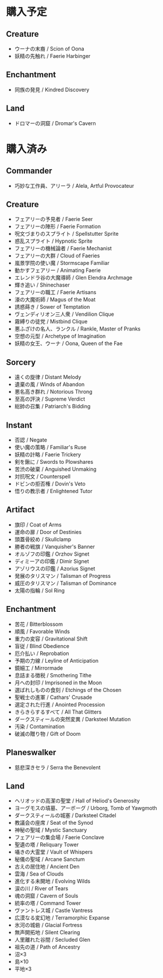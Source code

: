 # 購入予定
## Creature
- ウーナの末裔 / Scion of Oona
- 妖精の先触れ / Faerie Harbinger

## Enchantment
- 同族の発見 / Kindred Discovery

## Land
- ドロマーの洞窟 / Dromar's Cavern

# 購入済み
## Commander
- 巧妙な工作員、アリーラ / Alela, Artful Provocateur

## Creature
- フェアリーの予見者 / Faerie Seer
- フェアリーの陣形 / Faerie Formation
- 呪文づまりのスプライト / Spellstutter Sprite
- 惑乱スプライト / Hypnotic Sprite
- フェアリーの機械論者 / Faerie Mechanist
- フェアリーの大群 / Cloud of Faeries
- 嵐景学院の使い魔 / Stormscape Familiar
- 動かすフェアリー / Animating Faerie
- エレンドラ谷の大魔導師 / Glen Elendra Archmage
- 輝き追い / Shinechaser
- フェアリーの職工 / Faerie Artisans
- 濠の大魔術師 / Magus of the Moat
- 誘惑蒔き / Sower of Temptation
- ヴェンディリオン三人衆 / Vendilion Clique
- 霧縛りの徒党 / Mistbind Clique
- 悪ふざけの名人、ランクル / Rankle, Master of Pranks
- 空想の元型 / Archetype of Imagination
- 妖精の女王、ウーナ / Oona, Queen of the Fae

## Sorcery
- 遠くの旋律 / Distant Melody
- 遺棄の風 / Winds of Abandon
- 悪名高き群れ / Notorious Throng
- 至高の評決 / Supreme Verdict
- 総帥の召集 / Patriarch's Bidding

## Instant
- 否認 / Negate
- 使い魔の策略 / Familiar's Ruse
- 妖精の計略 / Faerie Trickery
- 剣を鍬に / Swords to Plowshares
- 苦渋の破棄 / Anguished Unmaking
- 対抗呪文 / Counterspell
- ドビンの拒否権 / Dovin's Veto
- 悟りの教示者 / Enlightened Tutor

## Artifact
- 旗印 / Coat of Arms
- 運命の扉 / Door of Destinies
- 頭蓋骨絞め / Skullclamp
- 勝者の戦旗 / Vanquisher's Banner
- オルゾフの印鑑 / Orzhov Signet
- ディミーアの印鑑 / Dimir Signet
- アゾリウスの印鑑 / Azorius Signet
- 発展のタリスマン / Talisman of Progress
- 威圧のタリスマン / Talisman of Dominance
- 太陽の指輪 / Sol Ring

## Enchantment
- 苦花 / Bitterblossom
- 順風 / Favorable Winds
- 重力の変容 / Gravitational Shift
- 盲従 / Blind Obedience
- 厄介払い / Reprobation
- 予期の力線 / Leyline of Anticipation
- 鏡細工 / Mirrormade
- 息詰まる徴税 / Smothering Tithe
- 月への封印 / Imprisoned in the Moon
- 選ばれしものの食刻 / Etchings of the Chosen
- 聖戦士の進軍 / Cathars' Crusade
- 選定された行進 / Anointed Procession
- きらきらするすべて / All That Glitters
- ダークスティールの突然変異 / Darksteel Mutation
- 汚染 / Contamination
- 破滅の贈り物 / Gift of Doom

## Planeswalker
- 慈悲深きセラ / Serra the Benevolent

## Land
- ヘリオッドの高潔の聖堂 / Hall of Heliod's Generosity
- ヨーグモスの墳墓、アーボーグ / Urborg, Tomb of Yawgmoth
- ダークスティールの城塞 / Darksteel Citadel
- 教議会の座席 / Seat of the Synod
- 神秘の聖域 / Mystic Sanctuary
- フェアリーの集会場 / Faerie Conclave
- 聖遺の塔 / Reliquary Tower
- 囁きの大霊堂 / Vault of Whispers
- 秘儀の聖域 / Arcane Sanctum
- 古えの居住地 / Ancient Den
- 雲海 / Sea of Clouds
- 進化する未開地 / Evolving Wilds
- 涙の川 / River of Tears
- 魂の洞窟 / Cavern of Souls
- 統率の塔 / Command Tower
- ヴァントレス城 / Castle Vantress
- 広漠なる変幻地 / Terramorphic Expanse
- 氷河の城砦 / Glacial Fortress
- 無声開拓地 / Silent Clearing
- 人里離れた谷間 / Secluded Glen
- 祖先の道 / Path of Ancestry
- 沼×3
- 島×10
- 平地×3
